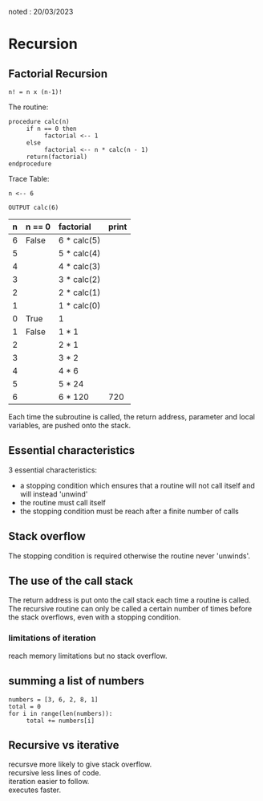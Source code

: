 noted : 20/03/2023

# Recursion

## Factorial Recursion

```
n! = n x (n-1)!
```

The routine:

```
procedure calc(n)
     if n == 0 then
          factorial <-- 1
     else
          factorial <-- n * calc(n - 1)
     return(factorial)
endprocedure
```

Trace Table:

```
n <-- 6

OUTPUT calc(6)
```

| n   | n == 0 | factorial    | print |
| :-- | :----- | :----------- | :---- |
| 6   | False  | 6 \* calc(5) |       |
| 5   |        | 5 \* calc(4) |       |
| 4   |        | 4 \* calc(3) |       |
| 3   |        | 3 \* calc(2) |       |
| 2   |        | 2 \* calc(1) |       |
| 1   |        | 1 \* calc(0) |       |
| 0   | True   | 1            |       |
| 1   | False  | 1 \* 1       |       |
| 2   |        | 2 \* 1       |       |
| 3   |        | 3 \* 2       |       |
| 4   |        | 4 \* 6       |       |
| 5   |        | 5 \* 24      |       |
| 6   |        | 6 \* 120     | 720   |

Each time the subroutine is called, the return address, parameter and local variables, are pushed onto the stack.

## Essential characteristics

3 essential characteristics:

-   a stopping condition which ensures that a routine will not call itself and will instead 'unwind'
-   the routine must call itself
-   the stopping condition must be reach after a finite number of calls

## Stack overflow

The stopping condition is required otherwise the routine never 'unwinds'.

## The use of the call stack

The return address is put onto the call stack each time a routine is called.  
The recursive routine can only be called a certain number of times before the stack overflows, even with a stopping condition.

### limitations of iteration

reach memory limitations but no stack overflow.

## summing a list of numbers

```
numbers = [3, 6, 2, 8, 1]
total = 0
for i in range(len(numbers)):
     total += numbers[i]
```

## Recursive vs iterative

recursve more likely to give stack overflow.  
recursive less lines of code.  
iteration easier to follow.  
 executes faster.
